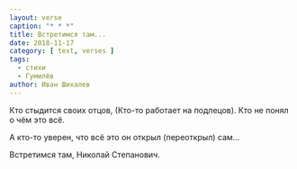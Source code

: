```yaml
---
layout: verse
caption: "* * *"
title: Встретимся там...
date: 2018-11-17
category: [ text, verses ]
tags:
  - стихи
  - Гумилёв
author: Иван Шихалев
---
```

Кто стыдится своих отцов,
(Кто-то работает на подлецов).
Кто не понял о чём это всё.

А кто-то уверен, что всё это он открыл (переоткрыл) сам...

Встретимся там,
    Николай Степанович.
